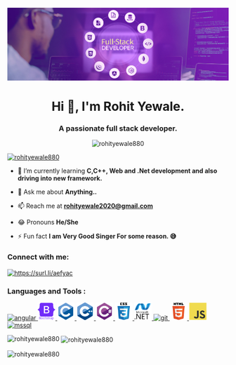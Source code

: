 ![Header](https://github.com/RohitYewale880/RohitYewale880/blob/main/Header.png?raw=true)
<h1 align="center">Hi 👋, I'm Rohit Yewale.</h1>
<h3 align="center">A passionate full stack developer.</h3>
<p align="center"> <img src="https://komarev.com/ghpvc/?username=rohityewale880&label=Profile%20views&color=0e75b6&style=flat" alt="rohityewale880" /> </p>
<p align="left"> <a href="https://github.com/ryo-ma/github-profile-trophy"><img src="https://github-profile-trophy.vercel.app/?username=rohityewale880" alt="rohityewale880" /></a> </p>


- 🌱 I’m currently learning **C,C++, Web and .Net development and also driving into new framework.**

- 💬 Ask me about **Anything..**

- 📫 Reach me at **rohityewale2020@gmail.com**

-  😂 Pronouns **He/She**

- ⚡ Fun fact **I am Very Good Singer For some reason. 😅**


<h3 align="left">Connect with me:</h3>
<p align="left">
<a href="https://linkedin.com/in/https://surl.li/aefyac" target="blank"><img align="center" src="https://raw.githubusercontent.com/rahuldkjain/github-profile-readme-generator/master/src/images/icons/Social/linked-in-alt.svg" alt="https://surl.li/aefyac" height="30" width="40" /></a>
</p>

<h3 align="left">Languages and Tools :</h3>
<p align="left"> <a href="https://angular.io" target="_blank" rel="noreferrer"> <img src="https://angular.io/assets/images/logos/angular/angular.svg" alt="angular" width="40" height="40"/> </a> <a href="https://getbootstrap.com" target="_blank" rel="noreferrer"> <img src="https://raw.githubusercontent.com/devicons/devicon/master/icons/bootstrap/bootstrap-plain-wordmark.svg" alt="bootstrap" width="40" height="40"/> </a> <a href="https://www.cprogramming.com/" target="_blank" rel="noreferrer"> <img src="https://raw.githubusercontent.com/devicons/devicon/master/icons/c/c-original.svg" alt="c" width="40" height="40"/> </a> <a href="https://www.w3schools.com/cpp/" target="_blank" rel="noreferrer"> <img src="https://raw.githubusercontent.com/devicons/devicon/master/icons/cplusplus/cplusplus-original.svg" alt="cplusplus" width="40" height="40"/> </a> <a href="https://www.w3schools.com/cs/" target="_blank" rel="noreferrer"> <img src="https://raw.githubusercontent.com/devicons/devicon/master/icons/csharp/csharp-original.svg" alt="csharp" width="40" height="40"/> </a> <a href="https://www.w3schools.com/css/" target="_blank" rel="noreferrer"> <img src="https://raw.githubusercontent.com/devicons/devicon/master/icons/css3/css3-original-wordmark.svg" alt="css3" width="40" height="40"/> </a> <a href="https://dotnet.microsoft.com/" target="_blank" rel="noreferrer"> <img src="https://raw.githubusercontent.com/devicons/devicon/master/icons/dot-net/dot-net-original-wordmark.svg" alt="dotnet" width="40" height="40"/> </a> <a href="https://git-scm.com/" target="_blank" rel="noreferrer"> <img src="https://www.vectorlogo.zone/logos/git-scm/git-scm-icon.svg" alt="git" width="40" height="40"/> </a> <a href="https://www.w3.org/html/" target="_blank" rel="noreferrer"> <img src="https://raw.githubusercontent.com/devicons/devicon/master/icons/html5/html5-original-wordmark.svg" alt="html5" width="40" height="40"/> </a> <a href="https://developer.mozilla.org/en-US/docs/Web/JavaScript" target="_blank" rel="noreferrer"> <img src="https://raw.githubusercontent.com/devicons/devicon/master/icons/javascript/javascript-original.svg" alt="javascript" width="40" height="40"/> </a> <a href="https://www.microsoft.com/en-us/sql-server" target="_blank" rel="noreferrer"> <img src="https://www.svgrepo.com/show/303229/microsoft-sql-server-logo.svg" alt="mssql" width="40" height="40"/> </a> </p>

<p><img align="left" src="https://github-readme-stats.vercel.app/api/top-langs?username=rohityewale880&show_icons=true&locale=en&layout=compact" alt="rohityewale880" /></p>

<p>&nbsp;<img align="center" src="https://github-readme-stats.vercel.app/api?username=rohityewale880&show_icons=true&locale=en" alt="rohityewale880" /></p>

<p><img align="center" src="https://github-readme-streak-stats.herokuapp.com/?user=rohityewale880&" alt="rohityewale880" /></p>

